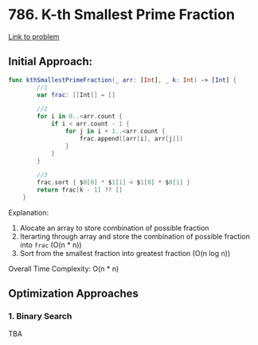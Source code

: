 # 786. K-th Smallest Prime Fraction

[Link to problem](https://leetcode.com/problems/k-th-smallest-prime-fraction/)

## Initial Approach:

```Swift
func kthSmallestPrimeFraction(_ arr: [Int], _ k: Int) -> [Int] {
        //1
        var frac: [[Int]] = []

        //2
        for i in 0..<arr.count {
            if i < arr.count - 1 {
                for j in i + 1..<arr.count {
                    frac.append([arr[i], arr[j]])
                }
            }
        }

        //3
        frac.sort { $0[0] * $1[1] < $1[0] * $0[1] }
        return frac[k - 1] ?? []
    }
```

Explanation:

1. Alocate an array to store combination of possible fraction
2. Iterarting through array and store the combination of possible fraction into `frac` (O(n \* n))
3. Sort from the smallest fraction into greatest fraction (O(n log n))

Overall Time Complexity: O(n \* n)

## Optimization Approaches

### 1. Binary Search

TBA
